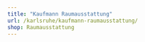 ```yaml
---
title: "Kaufmann Raumausstattung"
url: /karlsruhe/kaufmann-raumausstattung/
shop: Raumausstattung
---
```


